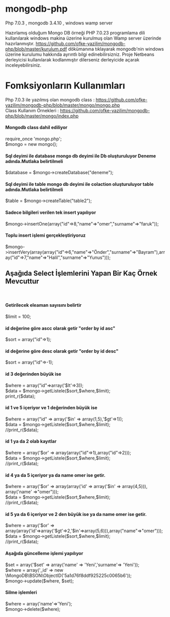 # mongodb-php
Php 7.0.3 , mongodb 3.4.10 , windows wamp server 


Hazırlamış olduğum Mongo DB örneği PHP 7.0.23 programlama dili kullanılarak windows makina üzerine kurulmuş olan Wamp server üzerinde hazırlanmıştır. 
https://github.com/ofke-yazilim/mongodb-php/blob/master/kurulum.pdf dökümanına tıklayarak mongodb'nin windows üzerine kurulumu hakkında ayrıntlı bilgi edinebilirsizniz.
Proje Netbeans derleyicisi kullanılarak kodlanmıştır dilerseniz derleyicide açarak inceleyebilirsiniz.

<h1>Fomksiyonların Kullanımları</h1>

Php 7.0.3 ile yazılmış olan mongodb class : https://github.com/ofke-yazilim/mongodb-php/blob/master/mongo/mongo.php <br>
Class Kullanım Örnekleri : https://github.com/ofke-yazilim/mongodb-php/blob/master/mongo/index.php<br>

<h4>Mongodb class dahil ediliyor</h4>
require_once 'mongo.php';<br>
$mongo = new mongo();

<h4>Sql deyimi ile database mongo db deyimi ile Db oluşturuluyor Deneme adında.<strong>Mutlaka belirtilmeli</strong></h4>
$database =  $mongo->createDatabase("deneme");

<h4>Sql deyimi ile table mongo db deyimi ile colaction oluşturuluyor table adında.<strong>Mutlaka belirtilmeli</strong></h4>
$table    =  $mongo->createTable("table2");

<h4>Sadece bilgileri verilen tek insert yapılıyor</h4>
$mongo->insertOne(array("id"=>8,"name"=>"omer","surname"=>"faruk"));

<h4>Toplu insert işlemi gerçekleştiriyoruz</h4>
$mongo->insertVery(array(array("id"=>6,"name"=>"Önder","surname"=>"Bayram"),array("id"=>7,"name"=>"Halil","surname"=>"Yunus")));

<h2>Aşağıda Select İşlemlerini Yapan Bir Kaç Örnek Mevcuttur</h2>
<br>

<h4>Getirilecek eleaman sayısını belirtir</h4>
$limit = 100;

<h4>id değerine göre ascc olarak getir "order by id asc"</h4>
$sort  = array("id"=>1);

<h4>id değerine göre desc olarak getir "order by id desc"</h4>
$sort  = array("id"=>-1);

<h4>id 3 değerinden büyük ise</h4>
$where = array("id"=>array('$lt'=>3));<br>
$data  = $mongo->getListele($sort,$where,$limit);<br>
print_r($data);

<h4>id 1 ve 5 içeriyor ve 1 değerinden büyük ise</h4>
$where = array("id" => array('$in' => array(1,5),'$gt'=>1));<br>
$data  = $mongo->getListele($sort,$where,$limit);<br>
//print_r($data);

<h4>id 1 ya da 2 olab kayıtlar</h4>
$where = array('$or' => array(array("id"=>1),array("id"=>2)));<br>
$data  = $mongo->getListele($sort,$where,$limit);<br>
//print_r($data);

<h4>id 4 ya da 5 içeriyor ya da name omer ise getir.</h4>
$where = array('$or' => array(array('id' => array('$in' => array(4,5))), array('name' =>"omer")));<br>
$data  = $mongo->getListele($sort,$where,$limit);<br>
//print_r($data);

<h4>id 5 ya da 6 içeriyor ve 2 den büyük ise ya da name omer ise getir.</h4>
$where = array('$or' => array(array('id'=>array('$gt'=>2,'$in'=>array(5,6))),array("name"=>"omer")));<br>
$data  = $mongo->getListele($sort,$where,$limit);<br>
//print_r($data);

<h4>Aşağıda güncelleme işlemi yapılıyor</h4>
$set = array('$set' => array('name' => 'Yeni','surname'=> 'Yeni'));<br>
$where = array('_id' => new \MongoDB\BSON\ObjectID('5a1d76f8ddf925225c0065b6'));<br>
$mongo->update($where, $set);

<h4>Silme işlemleri</h4>
$where = array('name'=>'Yeni');<br>
$mongo->delete($where);

